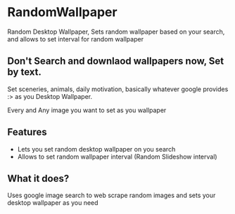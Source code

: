 # RandomWallpaper
Random Desktop Wallpaper, Sets random wallpaper based on your search, and allows to set interval for random wallpaper

## Don't Search and downlaod wallpapers now, Set by text.
  Set sceneries, animals, daily motivation, basically whatever google provides :> as you Desktop Wallpaper.
  
  Every and Any image you want to set as you wallpaper
  
## Features
  - Lets you set random desktop wallpaper on you search
  - Allows to set random wallpaper interval (Random Slideshow interval)
  
## What it does?
Uses google image search to web scrape random images and sets your desktop wallpaper as you need
